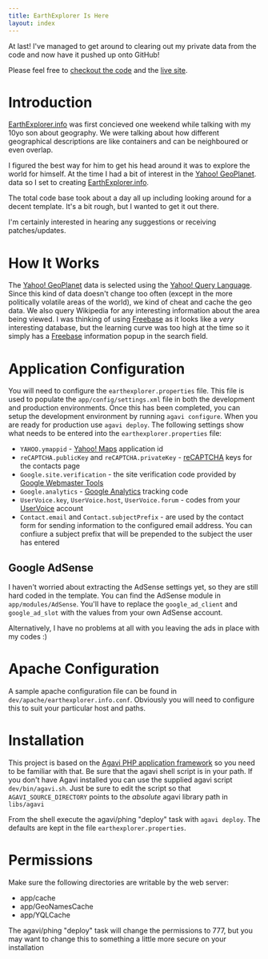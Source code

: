 ```yaml
---
title: EarthExplorer Is Here
layout: index
---
```


At last! I've managed to get around to clearing out my private data
from the code and now have it pushed up onto GitHub!

Please feel free to [checkout the
code](http://github.com./alchemycs/EarthExplorer) 
and the [live site](http://www.earthexplorer.info).

Introduction
============
[EarthExplorer.info] was first concieved one weekend while talking with my 
10yo son about geography. We were talking about how different 
geographical descriptions are like containers and can be neighboured or 
even overlap.

I figured the best way for him to get his head around it was to explore the 
world for himself. At the time I had a bit of interest in the [Yahoo! GeoPlanet].
data so I set to creating [EarthExplorer.info].

The total code base took about a day all up including looking around for a 
decent template. It's a bit rough, but I wanted to get it out there.

I'm certainly interested in hearing any suggestions or receiving patches/updates.

How It Works
============
The [Yahoo! GeoPlanet] data is selected using the [Yahoo! Query Language]. 
Since this kind of data doesn't change too often (except in the more 
politically volatile areas of the world), we kind of cheat and cache the geo 
data. We also query Wikipedia for any interesting information about 
the area being viewed. I was thinking of using [Freebase] as it looks like
a *very* interesting database, but the learning curve was too high at the time
so it simply has a [Freebase] information popup in the search field.

Application Configuration
=========================
You will need to configure the `earthexplorer.properties` file. This
file is used to populate the `app/config/settings.xml` file in both the
development and production environments. Once this has been completed, you
can setup the development environment by running `agavi configure`. When you
are ready for production use `agavi deploy`. The following settings
show what needs to be entered into the `earthexplorer.properties` file:

- `YAHOO.ymappid` - [Yahoo! Maps] application id
- `reCAPTCHA.publicKey` and `reCAPTCHA.privateKey` - 
  [reCAPTCHA] keys for the contacts page
- `Google.site.verification` - the site verification code provided by
  [Google Webmaster Tools]
- `Google.analytics` - [Google Analytics] tracking code
- `UserVoice.key`, `UserVoice.host`, `UserVoice.forum` - codes from your 
  [UserVoice] account
- `Contact.email` and `Contact.subjectPrefix` - are used by the contact form
  for sending information to the configured email address. You can confiure a
  subject prefix that will be prepended to the subject the user has entered
  
Google AdSense
--------------
I haven't worried about extracting the AdSense settings yet, so they are still hard
coded in the template. You can find the AdSense module in `app/modules/AdSense`.
You'll have to replace the `google_ad_client` and `google_ad_slot` with the 
values from your own AdSense account.

Alternatively, I have no problems at all with you leaving the ads in place with
my codes :)

Apache Configuration
====================
A sample apache configuration file can be found 
in `dev/apache/earthexplorer.info.conf`. Obviously you will need to configure
this to suit your particular host and paths.

Installation
============
This project is based on the [Agavi PHP application framework][agavi] so you 
need to be familiar with that. Be sure that the agavi shell script is in your
path. If you don't have Agavi installed you can use the supplied agavi script
`dev/bin/agavi.sh`. Just be sure to edit the script so that 
`AGAVI_SOURCE_DIRECTORY` points to the *absolute* agavi library path in 
`libs/agavi`

From the shell execute the agavi/phing "deploy" task with `agavi deploy`. 
The defaults are kept in the file `earthexplorer.properties`. 

Permissions
===========
Make sure the following directories are writable by the web server:

-	app/cache
-	app/GeoNamesCache
-	app/YQLCache

The agavi/phing "deploy" task will change the permissions to 777, but you may
want to change this to something a little more secure on your installation



[EarthExplorer.info]: http://www.earthexplorer.info/
[agavi]: http://www.agavi.org/
[Yahoo! GeoPlanet]: http://developer.yahoo.com/geo/geoplanet/
[Yahoo! Query Language]: http://developer.yahoo.com/yql/
[Yahoo! Maps]: http://developer.yahoo.com/maps/
[Google Webmaster Tools]: http://www.google.com/webmasters/
[Google Analytics]: http://www.google.com/analytics/
[reCAPTCHA]: http://www.google.com/recaptcha/
[UserVoice]: http://uservoice.com/
[Freebase]: http://www.freebase.com/
